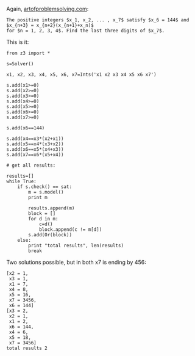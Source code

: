 Again, [artofproblemsolving.com](http://artofproblemsolving.com/wiki/index.php?title=Mock_AIME_2_2006-2007_Problems/Problem_8):

	The positive integers $x_1, x_2, ... , x_7$ satisfy $x_6 = 144$ and $x_{n+3} = x_{n+2}(x_{n+1}+x_n)$ 
	for $n = 1, 2, 3, 4$. Find the last three digits of $x_7$.

This is it:

	from z3 import *

	s=Solver()

	x1, x2, x3, x4, x5, x6, x7=Ints('x1 x2 x3 x4 x5 x6 x7')

	s.add(x1>=0)
	s.add(x2>=0)
	s.add(x3>=0)
	s.add(x4>=0)
	s.add(x5>=0)
	s.add(x6>=0)
	s.add(x7>=0)

	s.add(x6==144)

	s.add(x4==x3*(x2+x1))
	s.add(x5==x4*(x3+x2))
	s.add(x6==x5*(x4+x3))
	s.add(x7==x6*(x5+x4))

	# get all results:

	results=[]
	while True:
	    if s.check() == sat:
	        m = s.model()
	        print m
	
	        results.append(m)
	        block = []
	        for d in m:
	            c=d()
	            block.append(c != m[d])
	        s.add(Or(block))
	    else:
	        print "total results", len(results)
	        break

Two solutions possible, but in both x7 is ending by 456:

	[x2 = 1,
	 x3 = 1,
	 x1 = 7,
	 x4 = 8,
	 x5 = 16,
	 x7 = 3456,
	 x6 = 144]
	[x3 = 2,
	 x2 = 1,
	 x1 = 2,
	 x6 = 144,
	 x4 = 6,
	 x5 = 18,
	 x7 = 3456]
	total results 2

